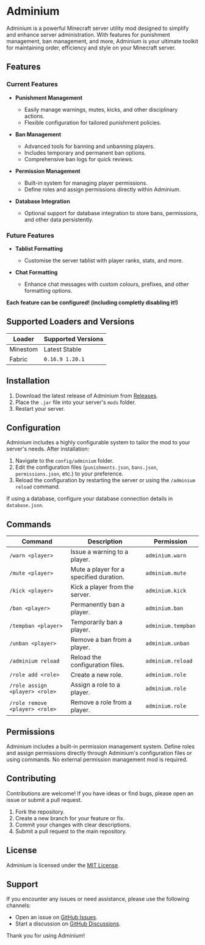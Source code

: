# Adminium

Adminium is a powerful Minecraft server utility mod designed to simplify and enhance server administration. With features for punishment management, ban management, and more, Adminium is your ultimate toolkit for maintaining order, efficiency and style on your Minecraft server.

## Features

### Current Features

- **Punishment Management**

  - Easily manage warnings, mutes, kicks, and other disciplinary actions.
  - Flexible configuration for tailored punishment policies.

- **Ban Management**

  - Advanced tools for banning and unbanning players.
  - Includes temporary and permanent ban options.
  - Comprehensive ban logs for quick reviews.

- **Permission Management**

  - Built-in system for managing player permissions.
  - Define roles and assign permissions directly within Adminium.

- **Database Integration**

  - Optional support for database integration to store bans, permissions, and other data persistently.

### Future Features

- **Tablist Formatting**

  - Customise the server tablist with player ranks, stats, and more.

- **Chat Formatting**

  - Enhance chat messages with custom colours, prefixes, and other formatting options.

**Each feature can be configured! (including completly disabling it!)**

## Supported Loaders and Versions

| Loader   | Supported Versions |
| -------- | ------------------ |
| Minestom | Latest Stable      |
| Fabric   | `0.16.9 1.20.1`   |

## Installation

1. Download the latest release of Adminium from [Releases](#).
2. Place the `.jar` file into your server's `mods` folder.
3. Restart your server.

## Configuration

Adminium includes a highly configurable system to tailor the mod to your server's needs. After installation:

1. Navigate to the `config/adminium` folder.
2. Edit the configuration files (`punishments.json`, `bans.json`, `permissions.json`, etc.) to your preference.
3. Reload the configuration by restarting the server or using the `/adminium reload` command.

If using a database, configure your database connection details in `database.json`.

## Commands

| Command                        | Description                             | Permission         |
| ------------------------------ | --------------------------------------- | ------------------ |
| `/warn <player>`               | Issue a warning to a player.            | `adminium.warn`    |
| `/mute <player>`               | Mute a player for a specified duration. | `adminium.mute`    |
| `/kick <player>`               | Kick a player from the server.          | `adminium.kick`    |
| `/ban <player>`                | Permanently ban a player.               | `adminium.ban`     |
| `/tempban <player>`            | Temporarily ban a player.               | `adminium.tempban` |
| `/unban <player>`              | Remove a ban from a player.             | `adminium.unban`   |
| `/adminium reload`             | Reload the configuration files.         | `adminium.reload`  |
| `/role add <role>`             | Create a new role.                      | `adminium.role`    |
| `/role assign <player> <role>` | Assign a role to a player.              | `adminium.role`    |
| `/role remove <player> <role>` | Remove a role from a player.            | `adminium.role`    |

## Permissions

Adminium includes a built-in permission management system. Define roles and assign permissions directly through Adminium's configuration files or using commands. No external permission management mod is required.

## Contributing

Contributions are welcome! If you have ideas or find bugs, please open an issue or submit a pull request.

1. Fork the repository.
2. Create a new branch for your feature or fix.
3. Commit your changes with clear descriptions.
4. Submit a pull request to the main repository.

## License

Adminium is licensed under the [MIT License](LICENSE).

## Support

If you encounter any issues or need assistance, please use the following channels:

- Open an issue on [GitHub Issues](#).
- Start a discussion on [GitHub Discussions](#).

Thank you for using Adminium!

